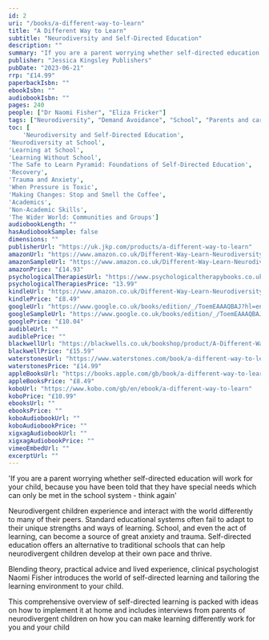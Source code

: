 ```yaml
---
id: 2
uri: "/books/a-different-way-to-learn"
title: "A Different Way to Learn"
subtitle: "Neurodiversity and Self-Directed Education"
description: ""
summary: "If you are a parent worrying whether self-directed education will work for your child, because you have been told that they have special needs which can only be met in the school system - think again'. Neurodivergent children experience and interact with the world differently to many of their peers. Standard educational systems often fail to adapt to their unique strengths and ways of learning. School, and even the act of learning, can become a source of great anxiety and trauma. Self-directed education offers an alternative to traditional schools that can help neurodivergent children develop at their own pace and thrive."
publisher: "Jessica Kingsley Publishers"
pubDate: "2023-06-21"
rrp: "£14.99"
paperbackIsbn: ""
ebookIsbn: ""
audiobookIsbn: ""
pages: 240
people: ["Dr Naomi Fisher", "Eliza Fricker"]
tags: ["Neurodiversity", "Demand Avoidance", "School", "Parents and carers", "Professionals"]
toc: [
    'Neurodiversity and Self-Directed Education',
'Neurodiversity at School',
'Learning at School',
'Learning Without School',
'The Safe to Learn Pyramid: Foundations of Self-Directed Education',
'Recovery',
'Trauma and Anxiety',
'When Pressure is Toxic',
'Making Changes: Stop and Smell the Coffee',
'Academics',
'Non-Academic Skills',
'The Wider World: Communities and Groups']
audiobookLength: ""
hasAudiobookSample: false
dimensions: ""
publisherUrl: "https://uk.jkp.com/products/a-different-way-to-learn"
amazonUrl: "https://www.amazon.co.uk/Different-Way-Learn-Neurodiversity-Self-Directed/dp/1839973633/"
amazonSampleUrl: "https://www.amazon.co.uk/Different-Way-Learn-Neurodiversity-Self-Directed/dp/1839973633/?asin=1839973633&revisionId=&format=4&depth=1"
amazonPrice: "£14.93"
psychologicalTherapiesUrl: "https://www.psychologicaltherapybooks.co.uk/product/a-different-way-to-learn-neurodiversity-and-self-directed-education/"
psychologicalTherapiesPrice: "13.99"
kindleUrl: "https://www.amazon.co.uk/Different-Way-Learn-Neurodiversity-Self-Directed-ebook/dp/B0C1DRJM76/"
kindlePrice: "£8.49"
googleUrl: "https://www.google.co.uk/books/edition/_/ToemEAAAQBAJ?hl=en&gbpv=0"
googleSampleUrl: "https://www.google.co.uk/books/edition/_/ToemEAAAQBAJ?hl=en&gbpv=1&pg=PA17"
googlePrice: "£10.04"
audibleUrl: ""
audiblePrice: ""
blackwellUrl: "https://blackwells.co.uk/bookshop/product/A-Different-Way-to-Learn-by-Naomi-Fisher-author-Eliza-Fricker-illustrator/9781839973635"
blackwellPrice: "£15.59"
waterstonesUrl: "https://www.waterstones.com/book/a-different-way-to-learn/naomi-fisher/9781839973635"
waterstonesPrice: "£14.99"
appleBooksUrl: "https://books.apple.com/gb/book/a-different-way-to-learn/id6448978480"
appleBooksPrice: "£8.49"
koboUrl: "https://www.kobo.com/gb/en/ebook/a-different-way-to-learn"
koboPrice: "£10.99"
ebooksUrl: ""
ebooksPrice: ""
koboAudiobookUrl: ""
koboAudiobookPrice: ""
xigxagAudiobookUrl: ""
xigxagAudiobookPrice: ""
vimeoEmbedUrl: ""
excerptUrl: ""
---
```


'If you are a parent worrying whether self-directed education will work for your child, because you have been told that they have special needs which can only be met in the school system - think again'

Neurodivergent children experience and interact with the world differently to many of their peers. Standard educational systems often fail to adapt to their unique strengths and ways of learning. School, and even the act of learning, can become a source of great anxiety and trauma. Self-directed education offers an alternative to traditional schools that can help neurodivergent children develop at their own pace and thrive.

Blending theory, practical advice and lived experience, clinical psychologist Naomi Fisher introduces the world of self-directed learning and tailoring the learning environment to your child.

This comprehensive overview of self-directed learning is packed with ideas on how to implement it at home and includes interviews from parents of neurodivergent children on how you can make learning differently work for you and your child
